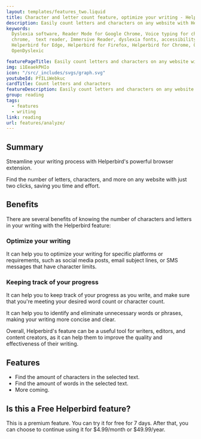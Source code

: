 ```yaml
---
layout: templates/features_two.liquid
title: Character and letter count feature, optimize your writing - Helperbird
description: Easily count letters and characters on any website with Helperbird's browser extension. Two clicks for efficient writing.
keywords:
  Dyslexia software, Reader Mode for Google Chrome, Voice typing for chrome, Text to speech for
  chrome,  text reader, Immersive Reader, dyslexia fonts, accessibility software, dyslexia software,
  Helperbird for Edge, Helperbird for Firefox, Helperbird for Chrome, Opendyslexic for Chrome,
  OpenDyslexic

featurePageTitle: Easily count letters and characters on any website with Helperbird
img: i1EeaekPHIo
icon: "/src/_includes/svgs/graph.svg"
youtubeId: PfILiWebkuc
cardTitle: Count letters and characters
featureDescription: Easily count letters and characters on any website with Helperbird's browser extension. Two clicks for efficient writing.
group: reading
tags: 
  - features
  - writing
link: reading
url: features/analyze/
---
```



## Summary

Streamline your writing process with Helperbird's powerful browser extension. 

Find the number of letters, characters, and more on any website with just two clicks, saving you time and effort.


## Benefits
There are several benefits of knowing the number of characters and letters in your writing with the Helperbird feature:

### Optimize your writing

It can help you to optimize your writing for specific platforms or requirements, such as social media posts, email subject lines, or SMS messages that have character limits.

### Keeping track of your progress
It can help you to keep track of your progress as you write, and make sure that you're meeting your desired word count or character count.

It can help you to identify and eliminate unnecessary words or phrases, making your writing more concise and clear.

Overall, Helperbird's feature can be a useful tool for writers, editors, and content creators, as it can help them to improve the quality and effectiveness of their writing.

## Features

- Find the amount of characters in the selected text.
- Find the amount of words in the selected text.
- More coming.



## Is this a Free Helperbird feature?
This is a premium feature. You can try it for free for 7 days. After that, you can choose to continue using it for $4.99/month or $49.99/year.




